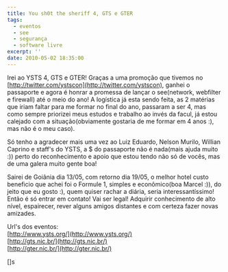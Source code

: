 ```yaml
---
title: You sh0t the sheriff 4, GTS e GTER
tags:
  - eventos
  - see
  - segurança
  - software livre
excerpt: ''
date: 2010-05-02 18:35:00
---
```


Irei ao YSTS 4, GTS e GTER! Graças a uma promoção que tivemos no [http://twitter.com/ystscon](http://twitter.com/ystscon), ganhei o passaporte e agora é honrar a promessa de lançar o see(network, webfilter e firewall) até o meio do ano! A logística já esta sendo feita, as 2 matérias que iriam faltar para me formar no final do ano, passaram a ser 4, mas como sempre priorizei meus estudos e trabalho ao invés da facul, já estou calejado com a situação(obviamente gostaria de me formar em 4 anos :), mas não é o meu caso).  
  
Só tenho a agradecer mais uma vez ao Luiz Eduardo, Nelson Murilo, Willian Caprino e staff's do YSTS, a $ do passaporte não é nada(mais ajuda muito :)) perto do reconhecimento e apoio que estou tendo não só de vocês, mas de uma galera muito gente boa!  
  
Sairei de Goiânia dia 13/05, com retorno dia 19/05, o melhor hotel custo beneficio que achei foi o Formule 1, simples e econômico(boa Marcel :)), do jeito que eu gosto :), quem quiser rachar a diária, seria interessantíssimo! Então é só entrar em contato! Vai ser legal! Adquirir conhecimento de alto nível, espairecer, rever alguns amigos distantes e com certeza fazer novas amizades.  
  
Url's dos eventos:  
[http://www.ysts.org/](http://www.ysts.org/)  
[http://gts.nic.br/](http://gts.nic.br/)  
[http://gter.nic.br/](http://gter.nic.br/)  
  
\[\]s